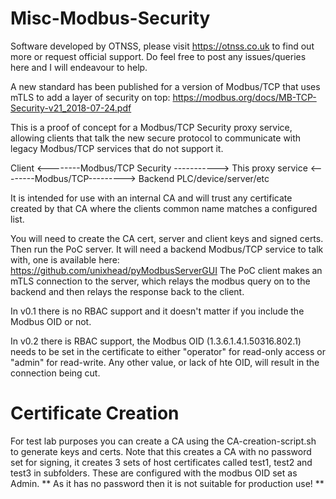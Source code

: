 # Misc-Modbus-Security

Software developed by OTNSS, please visit https://otnss.co.uk to find out more or request official support. Do feel free to post any issues/queries here and I will endeavour to help.

A new standard has been published for a version of Modbus/TCP that uses mTLS to add a layer of security on top: https://modbus.org/docs/MB-TCP-Security-v21_2018-07-24.pdf

This is a proof of concept for a Modbus/TCP Security proxy service, allowing clients that talk the new secure protocol to communicate with legacy Modbus/TCP services that do not support it. 

Client  <--------Modbus/TCP Security -----------> This proxy service <--------Modbus/TCP---------> Backend PLC/device/server/etc

It is intended for use with an internal CA and will trust any certificate created by that CA where the clients common name matches a configured list.

You will need to create the CA cert, server and client keys and signed certs. Then run the PoC server. It will need a backend Modbus/TCP service to talk with, one is available here: https://github.com/unixhead/pyModbusServerGUI
The PoC client makes an mTLS connection to the server, which relays the modbus query on to the backend and then relays the response back to the client.

In v0.1 there is no RBAC support and it doesn't matter if you include the Modbus OID or not.

In v0.2 there is RBAC support, the Modbus OID (1.3.6.1.4.1.50316.802.1) needs to be set in the certificate to either "operator" for read-only access or "admin" for read-write. Any other value, or lack of hte OID, will result in the connection being cut. 


# Certificate Creation
For test lab purposes you can create a CA using the CA-creation-script.sh to generate keys and certs. 
Note that this creates a CA with no password set for signing, it creates 3 sets of host certificates called test1, test2 and test3 in subfolders. These are configured with the modbus OID set as Admin.
** As it has no password then it is not suitable for production use! **
